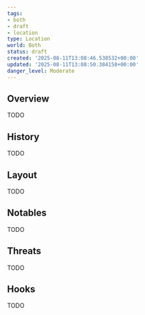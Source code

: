 ```yaml
---
tags:
- both
- draft
- location
type: Location
world: Both
status: draft
created: '2025-08-11T13:08:46.538532+00:00'
updated: '2025-08-11T13:08:50.384158+00:00'
danger_level: Moderate
---
```



## Overview

TODO
## History

TODO
## Layout

TODO
## Notables

TODO
## Threats

TODO
## Hooks

TODO
